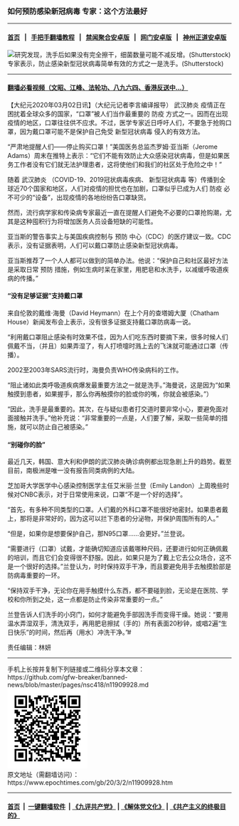 ### 如何预防感染新冠病毒 专家：这个方法最好
------------------------

#### [首页](https://github.com/gfw-breaker/banned-news/blob/master/README.md) &nbsp;&nbsp;|&nbsp;&nbsp; [手把手翻墙教程](https://github.com/gfw-breaker/guides/wiki) &nbsp;&nbsp;|&nbsp;&nbsp; [禁闻聚合安卓版](https://github.com/gfw-breaker/bn-android) &nbsp;&nbsp;|&nbsp;&nbsp; [网门安卓版](https://github.com/oGate2/oGate) &nbsp;&nbsp;|&nbsp;&nbsp; [神州正道安卓版](https://github.com/SzzdOgate/update) 



<div><img alt="研究发现，洗手后如果没有完全擦干，细菌数量可能不减反增。(Shutterstock)" class="aligncenter wp-post-image" src="https://i.epochtimes.com/assets/uploads/2020/02/shutterstock_212494801-600x400.jpg"/>
<div class="red16 caption">
 专家表示，防止感染新型冠状病毒简单有效的方式之一是洗手。(Shutterstock)
</div>
</div><hr/>

#### [翻墙必看视频（文昭、江峰、法轮功、八九六四、香港反送中...）](https://github.com/gfw-breaker/banned-news/blob/master/pages/link3.md)

<div><p>
 【大纪元2020年03月02日讯】（大纪元记者李言编译报导）
 <ok href="https://www.epochtimes.com/gb/tag/%E6%AD%A6%E6%B1%89%E8%82%BA%E7%82%8E.html">
  武汉肺炎
 </ok>
 疫情正在困扰着全球众多的国家，“口罩”被人们当作最重要的
 <ok href="https://www.epochtimes.com/gb/tag/%E9%98%B2%E7%96%AB.html">
  防疫
 </ok>
 方式之一。因而在出现疫情的地区，口罩往往供不应求。不过，医学专家近日呼吁人们，不要急于抢购口罩，因为戴口罩可能不是保护自己免受
 <ok href="https://www.epochtimes.com/gb/tag/%E6%96%B0%E5%9E%8B%E5%86%A0%E7%8A%B6%E7%97%85%E6%AF%92.html">
  新型冠状病毒
 </ok>
 侵入的有效方法。
</p>
<p>
 “严肃地提醒人们——停止购买口罩！”美国医务总监杰罗姆·亚当斯（Jerome Adams）周末在推特上表示：“它们不能有效防止大众感染冠状病毒，但是如果医务工作者没有它们就无法护理患者，这将使他们和我们的社区处于危险之中！”
</p>
<p>
 随着
 <ok href="https://www.epochtimes.com/gb/tag/%E6%AD%A6%E6%B1%89%E8%82%BA%E7%82%8E.html">
  武汉肺炎
 </ok>
 （COVID-19、2019冠状病毒疾病、
 <ok href="https://www.epochtimes.com/gb/tag/%E6%96%B0%E5%9E%8B%E5%86%A0%E7%8A%B6%E7%97%85%E6%AF%92.html">
  新型冠状病毒
 </ok>
 等）传播到全球近70个国家和地区，人们对疫情的担忧也在加剧，口罩似乎已成为人们
 <ok href="https://www.epochtimes.com/gb/tag/%E9%98%B2%E7%96%AB.html">
  防疫
 </ok>
 必不可少的“设备”，出现疫情的各地纷纷告口罩缺货。
</p>
<p>
 然而，流行病学家和传染病专家最近一直在提醒人们避免不必要的口罩抢购潮，尤其是这种囤积行为将增加医务人员设备短缺的可能性。
</p>
<p>
 亚当斯的警告事实上与美国疾病控制与
 <ok href="https://www.epochtimes.com/gb/tag/%E9%A2%84%E9%98%B2.html">
  预防
 </ok>
 中心（CDC）的医疗建议一致。CDC表示，没有证据表明，人们可以戴口罩防止感染新型冠状病毒。
</p>
<p>
 亚当斯推荐了一个人人都可以做到的简单办法。他说：“保护自己和社区最好方法是采取日常
 <ok href="https://www.epochtimes.com/gb/tag/%E9%A2%84%E9%98%B2.html">
  预防
 </ok>
 措施，例如生病时呆在家里，用肥皂和水洗手，以减缓呼吸道疾病的传播。”
</p>
<h4>
 “没有足够证据”支持戴口罩
</h4>
<p>
 来自伦敦的戴维·海曼（David Heymann）在上个月的查塔姆大厦（Chatham House）新闻发布会上表示，没有很多证据支持戴口罩防病毒一说。
</p>
<p>
 “利用戴口罩阻止感染有时效果不佳，因为人们吃东西时要摘下来，很多时候人们佩戴不当，（并且）如果弄湿了，有人打喷嚏时溅上去的飞沫就可能通过口罩（传播）。
</p>
<p>
 2002至2003年SARS流行时，海曼负责WHO传染病科的工作。
</p>
<p>
 “阻止诸如此类呼吸道疾病爆发最重要方法之一就是洗手。”海曼说，这是因为“如果触摸到患者，如果握手，那么你再触摸你的脸或你的嘴，你就会被感染。”）
</p>
<p>
 “因此，洗手是最重要的。其次，在与疑似患者打交道时要非常小心，要避免面对面接触并洗手。”他补充说：“非常重要的一点是，人们要了解，采取一些简单的措施，就可以防止自己被感染。”
</p>
<h4>
 “别碰你的脸”
</h4>
<p>
 最近几天，韩国、意大利和伊朗的武汉肺炎确诊病例都出现急剧上升的趋势。截至目前，南极洲是唯一没有报告同类病例的大陆。
</p>
<p>
 芝加哥大学医学中心感染控制医学主任艾米丽·兰登（Emily Landon）上周晚些时候对CNBC表示，对于日常使用来说，口罩“不是一个好的选择”。
</p>
<p>
 “首先，有多种不同类型的口罩。人们戴的外科口罩不能很好地密封。如果患者戴上，那将是非常好的，因为这可以拦下患者的分泌物，并保护周围所有的人。”
</p>
<p>
 “但是，如果你是想要保护自己，那N95口罩……会更好。”兰登说。
</p>
<p>
 “需要进行（口罩）试戴，才能确切知道应该戴哪种尺码，还要进行如何正确佩戴的培训，而且它们会变得很不舒服。因此，如果只是为了戴上它去公众场合，这不是一个很好的选择。”兰登认为，时时保持双手干净，而且要避免用手去触摸脸部是防病毒重要的一环。
</p>
<p>
 “保持双手干净，无论你在用手触摸什么东西，都不要碰到脸，无论是在医院、学校和你所到之处，这一点都是防止传染非常重要的一点。”
</p>
<p>
 兰登告诉人们洗手的小窍门，如何才能避免手部因洗手而变得干燥。她说：“要用温水弄湿双手，清洗双手，再用肥皂擦拭（手的）所有表面20秒钟，或唱2遍“生日快乐”的时间，然后再（用水）冲洗干净。”#
</p>
<p>
 责任编辑：林妍
</p>
</div>
<hr/>
手机上长按并复制下列链接或二维码分享本文章：<br/>
https://github.com/gfw-breaker/banned-news/blob/master/pages/nsc418/n11909928.md <br/>
<a href='https://github.com/gfw-breaker/banned-news/blob/master/pages/nsc418/n11909928.md'><img src='https://github.com/gfw-breaker/banned-news/blob/master/pages/nsc418/n11909928.md.png'/></a> <br/>
原文地址（需翻墙访问）：https://www.epochtimes.com/gb/20/3/2/n11909928.htm


------------------------
#### [首页](https://github.com/gfw-breaker/banned-news/blob/master/README.md) &nbsp;|&nbsp; [一键翻墙软件](https://github.com/gfw-breaker/nogfw/blob/master/README.md) &nbsp;| [《九评共产党》](https://github.com/gfw-breaker/9ping.md/blob/master/README.md#九评之一评共产党是什么) | [《解体党文化》](https://github.com/gfw-breaker/jtdwh.md/blob/master/README.md) | [《共产主义的终极目的》](https://github.com/gfw-breaker/gczydzjmd.md/blob/master/README.md)


<img src='http://gfw-breaker.win/banned-news/pages/nsc418/n11909928.md' width='0px' height='0px'/>